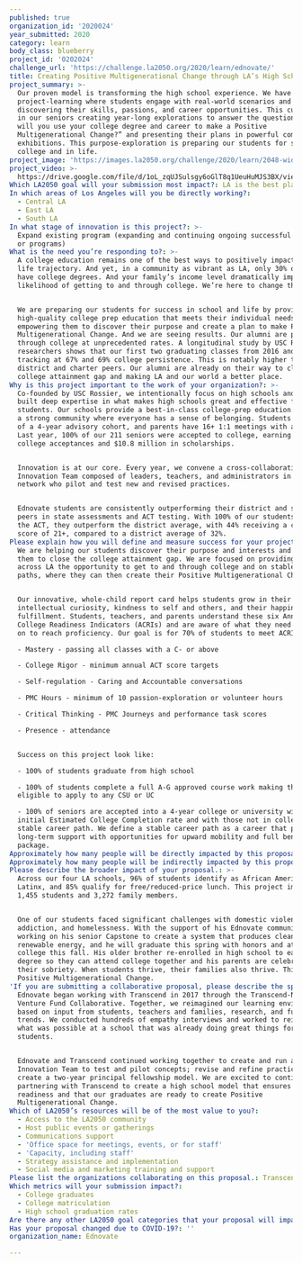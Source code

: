 ```yaml
---
published: true
organization_id: '2020024'
year_submitted: 2020
category: learn
body_class: blueberry
project_id: '0202024'
challenge_url: 'https://challenge.la2050.org/2020/learn/ednovate/'
title: Creating Positive Multigenerational Change through LA’s High Schoolers
project_summary: >-
  Our proven model is transforming the high school experience. We have developed
  project-learning where students engage with real-world scenarios and roles,
  discovering their skills, passions, and career opportunities. This culminates
  in our seniors creating year-long explorations to answer the question, “how
  will you use your college degree and career to make a Positive
  Multigenerational Change?” and presenting their plans in powerful community
  exhibitions. This purpose-exploration is preparing our students for success in
  college and in life.
project_image: 'https://images.la2050.org/challenge/2020/learn/2048-wide/ednovate.jpg'
project_video: >-
  https://drive.google.com/file/d/1oL_zqUJSulsgy6oGlT8q1UeuHuMJS3BX/view?usp=sharing
Which LA2050 goal will your submission most impact?: LA is the best place to LEARN
In which areas of Los Angeles will you be directly working?:
  - Central LA
  - East LA
  - South LA
In what stage of innovation is this project?: >-
  Expand existing program (expanding and continuing ongoing successful projects
  or programs)
What is the need you’re responding to?: >-
  A college education remains one of the best ways to positively impact your
  life trajectory. And yet, in a community as vibrant as LA, only 30% of people
  have college degrees. And your family’s income level dramatically impacts your
  likelihood of getting to and through college. We’re here to change that.


  We are preparing our students for success in school and life by providing a
  high-quality college prep education that meets their individual needs and
  empowering them to discover their purpose and create a plan to make Positive
  Multigenerational Change. And we are seeing results. Our alumni are persisting
  through college at unprecedented rates. A longitudinal study by USC Rossier
  researchers shows that our first two graduating classes from 2016 and 2017 are
  tracking at 67% and 69% college persistence. This is notably higher than
  district and charter peers. Our alumni are already on their way to closing the
  college attainment gap and making LA and our world a better place.
Why is this project important to the work of your organization?: >-
  Co-founded by USC Rossier, we intentionally focus on high schools and have
  built deep expertise in what makes high schools great and effective for
  students. Our schools provide a best-in-class college-prep education and build
  a strong community where everyone has a sense of belonging. Students are part
  of a 4-year advisory cohort, and parents have 16+ 1:1 meetings with advisors.
  Last year, 100% of our 211 seniors were accepted to college, earning 1,000+
  college acceptances and $10.8 million in scholarships.


  Innovation is at our core. Every year, we convene a cross-collaborative
  Innovation Team composed of leaders, teachers, and administrators in our
  network who pilot and test new and revised practices.


  Ednovate students are consistently outperforming their district and statewide
  peers in state assessments and ACT testing. With 100% of our students taking
  the ACT, they outperform the district average, with 44% receiving a composite
  score of 21+, compared to a district average of 32%.
Please explain how you will define and measure success for your project.: >-
  We are helping our students discover their purpose and interests and preparing
  them to close the college attainment gap. We are focused on providing students
  across LA the opportunity to get to and through college and on stable career
  paths, where they can then create their Positive Multigenerational Change. 


  Our innovative, whole-child report card helps students grow in their
  intellectual curiosity, kindness to self and others, and their happiness and
  fulfillment. Students, teachers, and parents understand these six Annual
  College Readiness Indicators (ACRIs) and are aware of what they need to work
  on to reach proficiency. Our goal is for 70% of students to meet ACRIs:

  - Mastery - passing all classes with a C- or above

  - College Rigor - minimum annual ACT score targets

  - Self-regulation - Caring and Accountable conversations

  - PMC Hours - minimum of 10 passion-exploration or volunteer hours

  - Critical Thinking - PMC Journeys and performance task scores

  - Presence - attendance 


  Success on this project look like:

  - 100% of students graduate from high school

  - 100% of students complete a full A-G approved course work making them
  eligible to apply to any CSU or UC

  - 100% of seniors are accepted into a 4-year college or university with a 73%
  initial Estimated College Completion rate and with those not in college on a
  stable career path. We define a stable career path as a career that provides
  long-term support with opportunities for upward mobility and full benefits
  package.
Approximately how many people will be directly impacted by this proposal?: '1455'
Approximately how many people will be indirectly impacted by this proposal?: '3272'
Please describe the broader impact of your proposal.: >-
  Across our four LA schools, 96% of students identify as African American or
  Latinx, and 85% qualify for free/reduced-price lunch. This project impacts
  1,455 students and 3,272 family members.


  One of our students faced significant challenges with domestic violence,
  addiction, and homelessness. With the support of his Ednovate community, he is
  working on his senior Capstone to create a system that produces clean,
  renewable energy, and he will graduate this spring with honors and attend
  college this fall. His older brother re-enrolled in high school to earn his
  degree so they can attend college together and his parents are celebrating
  their sobriety. When students thrive, their families also thrive. This is
  Positive Multigenerational Change.
'If you are submitting a collaborative proposal, please describe the specific role of partner organizations in the project.': >-
  Ednovate began working with Transcend in 2017 through the Transcend-NewSchools
  Venture Fund Collaborative. Together, we reimagined our learning environments
  based on input from students, teachers and families, research, and future
  trends. We conducted hundreds of empathy interviews and worked to reimagine
  what was possible at a school that was already doing great things for
  students.


  Ednovate and Transcend continued working together to create and run an
  Innovation Team to test and pilot concepts; revise and refine practices; and
  create a two-year principal fellowship model. We are excited to continue
  partnering with Transcend to create a high school model that ensures academic
  readiness and that our graduates are ready to create Positive
  Multigenerational Change.
Which of LA2050’s resources will be of the most value to you?:
  - Access to the LA2050 community
  - Host public events or gatherings
  - Communications support
  - 'Office space for meetings, events, or for staff'
  - 'Capacity, including staff'
  - Strategy assistance and implementation
  - Social media and marketing training and support
Please list the organizations collaborating on this proposal.: Transcend Education
Which metrics will your submission impact?:
  - College graduates
  - College matriculation
  - High school graduation rates
Are there any other LA2050 goal categories that your proposal will impact?: []
Has your proposal changed due to COVID-19?: ''
organization_name: Ednovate

---
```

